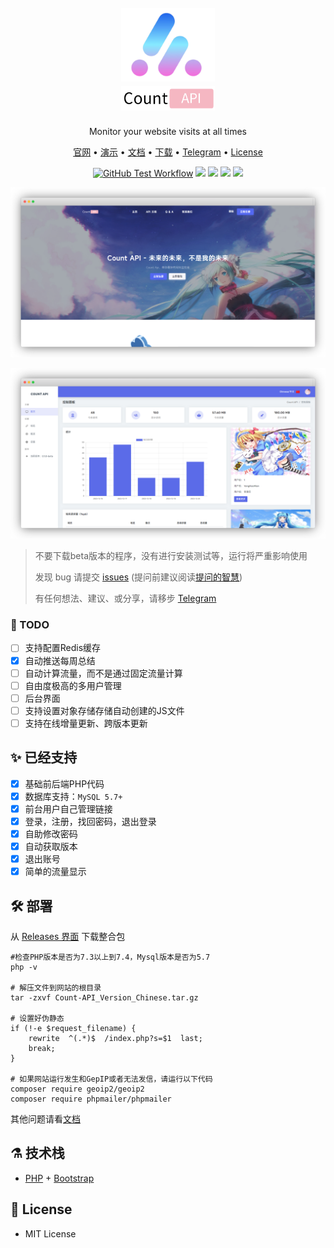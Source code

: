<h1 align="center">
  <br>
  <a href="https://www.countapi.cc" alt="logo"><img src="https://raw.githubusercontent.com/znc15/Count-API/main/image/icon.png" width="150"/>
  </a>
  <br>
  <a href="https://www.countapi.cc" alt="logo"><img src="https://github.com/znc15/Count-API/blob/main/image/Count%20API.png?raw=true" width="150"/>
  </a>
  <br>
</h1>

<p align="center">Monitor your website visits at all times</p>

<p align="center">
  <a href="https://www.countapi.cc">官网</a> •
  <a href="https://demo.countapi.cc">演示</a> •
  <a href="https://docs.countapi.cc">文档</a> •
  <a href="https://github.com/znc15/Count-API/releases">下载</a> •
  <a href="https://t.me/Count_API">Telegram</a> •
  <a href="https://github.com/znc15/Count-API?tab=MIT-1-ov-file">License</a>
</p>

<p align="center">
  <a href="http://php.net">
  <img src="https://img.shields.io/badge/PHP->=7.3-orange.svg" alt="GitHub Test Workflow"></a>
  <a href="https://github.com/znc15/Count-API?tab=MIT-1-ov-file">
  <img src="https://img.shields.io/badge/MIT License-yellowgreen.svg"></a>
  <a href="https://github.com/znc15/Count-API">
  <img src="https://img.shields.io/github/languages/code-size/znc15/Count-API?color=blueviolet" /></a>
  <a href="https://github.com/znc15/Count-API">
  <img src="https://img.shields.io/github/v/release/znc15/Count-API?include_prereleases&style=flat-square"/></a>
  <a href="https://github.com/znc15/Count-API/commits/">
  <img src="https://img.shields.io/github/last-commit/znc15/Count-API"/></a>
</p>
 

![看不见图片请使用代理](https://raw.githubusercontent.com/znc15/Count-API/main/image/1.png)
 
  
![看不见图片请使用代理](https://github.com/znc15/Count-API/blob/main/image/2.png?raw=true)

> 不要下载beta版本的程序，没有进行安装测试等，运行将严重影响使用
>
> 发现 bug 请提交 [issues](https://github.com/znc15/Count-API/issues) (提问前建议阅读[提问的智慧](https://github.com/ryanhanwu/How-To-Ask-Questions-The-Smart-Way/blob/main/README-zh_CN.md))  
> 
> 有任何想法、建议、或分享，请移步 [Telegram](https://t.me/Count_API)
> 
### 📌 TODO
* [ ] 支持配置Redis缓存
* [x] 自动推送每周总结
* [ ] 自动计算流量，而不是通过固定流量计算
* [ ] 自由度极高的多用户管理
* [ ] 后台界面
* [ ] 支持设置对象存储存储自动创建的JS文件
* [ ] 支持在线增量更新、跨版本更新

## :sparkles: 已经支持
* [x] 基础前后端PHP代码
* [x] 数据库支持：`MySQL 5.7+`
* [x] 前台用户自己管理链接
* [x] 登录，注册，找回密码，退出登录
* [x] 自助修改密码
* [x] 自动获取版本
* [x] 退出账号
* [x] 简单的流量显示

## :hammer_and_wrench: 部署

从 [Releases 界面](https://github.com/znc15/Count-API/releases) 下载整合包

```shell
#检查PHP版本是否为7.3以上到7.4，Mysql版本是否为5.7
php -v

# 解压文件到网站的根目录
tar -zxvf Count-API_Version_Chinese.tar.gz

# 设置好伪静态
if (!-e $request_filename) {
    rewrite  ^(.*)$  /index.php?s=$1  last;
    break;
}

# 如果网站运行发生和GepIP或者无法发信，请运行以下代码
composer require geoip2/geoip2
composer require phpmailer/phpmailer
```

其他问题请看[文档](https://docs.countapi.cc)

## :alembic: 技术栈

* [PHP](http://php.net) + [Bootstrap](https://getbootstrap.com/)


## :scroll: License

* MIT License
